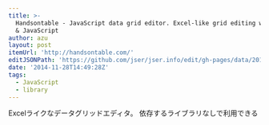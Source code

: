 ```yaml
---
title: >-
  Handsontable - JavaScript data grid editor. Excel-like grid editing with HTML
  & JavaScript
author: azu
layout: post
itemUrl: 'http://handsontable.com/'
editJSONPath: 'https://github.com/jser/jser.info/edit/gh-pages/data/2014/11/index.json'
date: '2014-11-28T14:49:28Z'
tags:
  - JavaScript
  - library
---
```

Excelライクなデータグリッドエディタ。
依存するライブラリなしで利用できる

